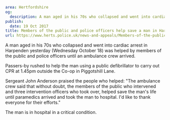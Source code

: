 ```yaml
area: Hertfordshire
og:
  description: A man aged in his 70s who collapsed and went into cardiac arrest in Harpenden yesterday (Wednesday October 18) was helped by members of the public and police officers until an ambulance crew arrived.
publish:
  date: 19 Oct 2017
title: Members of the public and police officers help save a man in Harpenden
url: https://www.herts.police.uk/news-and-appeals/Members-of-the-public-and-police-officers-help-save-a-man-in-Harpenden
```

A man aged in his 70s who collapsed and went into cardiac arrest in Harpenden yesterday (Wednesday October 18) was helped by members of the public and police officers until an ambulance crew arrived.

Passers-by rushed to help the man using a public defibrillator to carry out CPR at 1.45pm outside the Co-op in Piggotshill Lane.

Sergeant John Anderson praised the people who helped: "The ambulance crew said that without doubt, the members of the public who intervened and three intervention officers who took over, helped save the man's life until paramedics arrived and took the man to hospital. I'd like to thank everyone for their efforts."

The man is in hospital in a critical condition.
